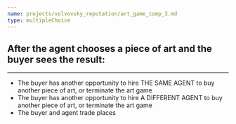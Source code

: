 ```yaml
---
name: projects/volvovsky_reputation/art_game_comp_3.md
type: multipleChoice
---
```


## After the agent chooses a piece of art and the buyer sees the result:

---

- The buyer has another opportunity to hire THE SAME AGENT to buy another piece of art, or terminate the art game
- The buyer has another opportunity to hire A DIFFERENT AGENT to buy another piece of art, or terminate the art game
- The buyer and agent trade places

